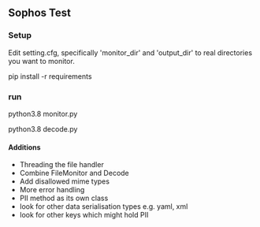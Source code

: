 ## Sophos Test

### Setup

Edit setting.cfg, specifically 'monitor_dir' and 'output_dir' to real directories you want to monitor.

pip install -r requirements

### run

python3.8 monitor.py

python3.8 decode.py


#### Additions
* Threading the file handler
* Combine FileMonitor and Decode
* Add disallowed mime types
* More error handling
* PII method as its own class
* look for other data serialisation types e.g. yaml, xml
* look for other keys which might hold PII
